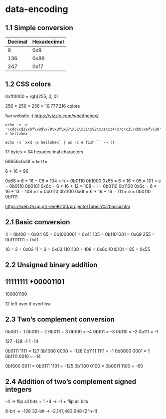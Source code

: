 # data-encoding

## 1.1 Simple conversion

| Decimal | Hexadecimal |
| --- | --- |
| 9 | 0x9 |
| 136 | 0x88 |
| 247 | 0xf7 |

## 1.2 CSS colors

0xff0000 = rgb(255, 0, 0)

256 * 256 * 256 = 16.777.216 colors

fun website :) https://yizzle.com/whatthehex/

```
echo -n -e '\xdc\xd2\xbf\x8d\x70\x0f\x07\x51\x31\x92\x3e\x34\x7c\x35\xb8\x6f\x38' > hellohex

echo -n `xxd -p hellohex` | wc -c # fish `` -> ()
```

17 bytes = 34 hexadecimal characters

68656c6c6f = `hello`

6 * 16 = 96

0x68 = 6 * 16 + 08 = 104 = h = 0b0110 0b1000
0x65 = 6 * 16 + 05 = 101 = e = 0b0110 0b0101
0x6c = 6 * 16 + 12 = 108 = l = 0b0110 0b1100
0x6c = 6 * 16 + 13 = 108 = l = 0b0110 0b1100
0x6f = 6 * 16 + 16 = 111 = o = 0b0110 0b1111

https://web.fe.up.pt/~ee96100/projecto/Tabela%20ascii.htm

## 2.1 Basic conversion

4 = 0b100 = 0x04
65 = 0b1000001 = 0x41
105 = 0b1101001 = 0x69
255 = 0b11111111 = 0xff

10 = 2 = 0x02
11 = 3 = 0x03
1101100 = 108 = 0x6c
1010101 = 85 = 0x55

## 2.2 Unsigned binary addition

 11111111
+00001101
---------
100001100

12 left over if overflow

## 2.3 Two’s complement conversion

0b001 = 1
0b010 = 2
0b011 = 3
0b100 = -4
0b101 = -3
0b110 = -2
0b111 = -1

127 -128 -1 1 -14

0b0111 1111 = 127
0b1000 0000 = -128
0b1111 1111 = -1
0b0000 0001 = 1
0b1111 0010 = -14

0b1000 0011 = 0b0111 1101 = -125
0b1100 0100 = 0b0011 1100 = -60

## 2.4 Addition of two’s complement signed integers

-4 -> flip all bits + 1
+4 -> -1 + flip all bits

8-bit -> -128
32-bit -> -2,147,483,648 (2^n-1)

